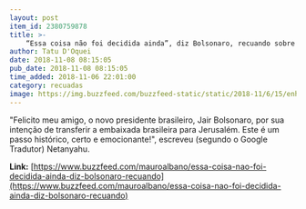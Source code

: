 ```yaml
---
layout: post
item_id: 2380759878
title: >-
    “Essa coisa não foi decidida ainda”, diz Bolsonaro, recuando sobre embaixada em Jerusalém
author: Tatu D'Oquei
date: 2018-11-08 08:15:05
pub_date: 2018-11-08 08:15:05
time_added: 2018-11-06 22:01:00
category: recuadas
image: https://img.buzzfeed.com/buzzfeed-static/static/2018-11/6/15/enhanced/buzzfeed-prod-web-06/original-3931-1541536692-2.jpg?crop=619:324;33,81
---
```


"Felicito meu amigo, o novo presidente brasileiro, Jair Bolsonaro, por sua intenção de transferir a embaixada brasileira para Jerusalém. Este é um passo histórico, certo e emocionante!", escreveu (segundo o Google Tradutor) Netanyahu.

**Link:** [https://www.buzzfeed.com/mauroalbano/essa-coisa-nao-foi-decidida-ainda-diz-bolsonaro-recuando](https://www.buzzfeed.com/mauroalbano/essa-coisa-nao-foi-decidida-ainda-diz-bolsonaro-recuando)

